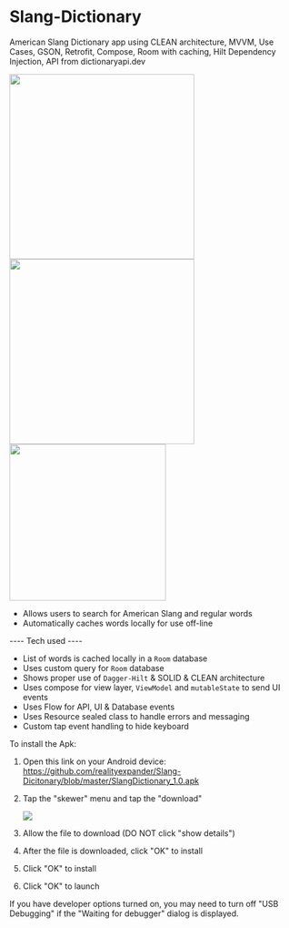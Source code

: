 # Slang-Dictionary
American Slang Dictionary app using CLEAN architecture, MVVM, Use Cases, GSON, Retrofit, Compose, Room with caching, Hilt Dependency Injection, API from dictionaryapi.dev

[<img src="https://user-images.githubusercontent.com/5157474/172029910-e6c7fc81-7bf6-48e3-954c-4dc7ed8ef5cf.png" width="325"/>](https://user-images.githubusercontent.com/5157474/172029910-e6c7fc81-7bf6-48e3-954c-4dc7ed8ef5cf.png)
[<img src="https://user-images.githubusercontent.com/5157474/172029917-787daa35-8fc8-41da-a811-6db635fe36df.png" width="325"/>](https://user-images.githubusercontent.com/5157474/172029917-787daa35-8fc8-41da-a811-6db635fe36df.png)
[<img src="https://user-images.githubusercontent.com/5157474/172029922-b5f6a748-4dc7-4d82-bd3f-dab8f2dbaeef.png" width="275"/>](https://user-images.githubusercontent.com/5157474/172029922-b5f6a748-4dc7-4d82-bd3f-dab8f2dbaeef.png)

- Allows users to search for American Slang and regular words
- Automatically caches words locally for use off-line

---- Tech used ----
- List of words is cached locally in a `Room` database
- Uses custom query for `Room` database
- Shows proper use of `Dagger-Hilt` & SOLID & CLEAN architecture
- Uses compose for view layer, `ViewModel` and `mutableState` to send UI events
- Uses Flow for API, UI & Database events
- Uses Resource sealed class to handle errors and messaging
- Custom tap event handling to hide keyboard

To install the Apk:

1. Open this link on your Android device:
   https://github.com/realityexpander/Slang-Dicitonary/blob/master/SlangDictionary_1.0.apk
2. Tap the "skewer" menu and tap the "download"

   [![](https://user-images.githubusercontent.com/5157474/147434050-57102a30-af32-46ed-a90b-d94e0c4a4f35.jpg)]()
3. Allow the file to download (DO NOT click "show details")
4. After the file is downloaded, click "OK" to install
5. Click "OK" to install
6. Click "OK" to launch

If you have developer options turned on, you may need to turn off "USB Debugging" if the "Waiting for debugger" dialog is displayed.
